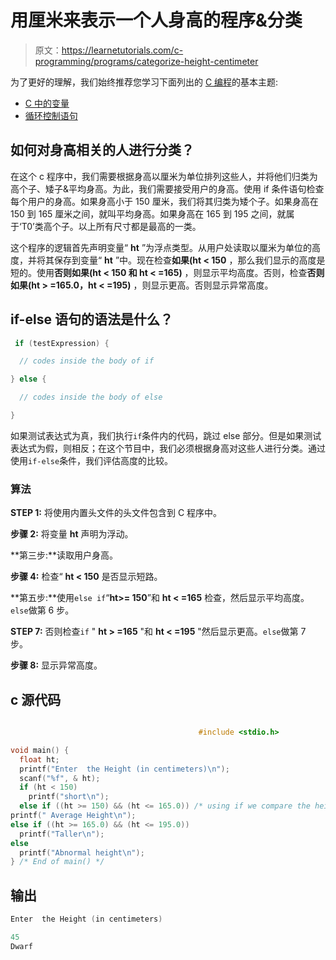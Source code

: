 # 用厘米来表示一个人身高的程序&分类

> 原文：<https://learnetutorials.com/c-programming/programs/categorize-height-centimeter>

为了更好的理解，我们始终推荐您学习下面列出的 [C 编程](../ "C programming")的基本主题:

*   [C 中的变量](../../c-programming/variables)
*   [循环控制语句](../../c-programming/loop-control-statements)

## 如何对身高相关的人进行分类？

在这个 c 程序中，我们需要根据身高以厘米为单位排列这些人，并将他们归类为高个子、矮子&平均身高。为此，我们需要接受用户的身高。使用 if 条件语句检查每个用户的身高。如果身高小于 150 厘米，我们将其归类为矮个子。如果身高在 150 到 165 厘米之间，就叫平均身高。如果身高在 165 到 195 之间，就属于‘T0’类高个子。以上所有尺寸都是最高的一类。

这个程序的逻辑首先声明变量“ **ht** ”为浮点类型。从用户处读取以厘米为单位的高度，并将其保存到变量“ **ht** ”中。现在检查**如果(ht < 150** ，那么我们显示的高度是短的。使用**否则如果(ht < 150 和 ht < =165)** ，则显示平均高度。否则，检查**否则如果(ht > =165.0，ht < =195)** ，则显示更高。否则显示异常高度。

## if-else 语句的语法是什么？

```c
 if (testExpression) {

  // codes inside the body of if

} else {

  // codes inside the body of else

} 

```

如果测试表达式为真，我们执行`if`条件内的代码，跳过 else 部分。但是如果测试表达式为假，则相反；在这个节目中，我们必须根据身高对这些人进行分类。通过使用`if-else`条件，我们评估高度的比较。

### 算法

**STEP 1:** 将使用内置头文件的头文件包含到 C 程序中。

**步骤 2:** 将变量 **ht** 声明为浮动。

**第三步:**读取用户身高。

**步骤 4:** 检查“ **ht < 150** 是否显示短路。

**第五步:**使用`else if`“**ht>= 150**”和 **ht < =165** 检查，然后显示平均高度。`else`做第 6 步。

**STEP 7:** 否则检查`if` " **ht > =165** "和 **ht < =195** "然后显示更高。`else`做第 7 步。

**步骤 8:** 显示异常高度。

## c 源代码

```c

                                          #include <stdio.h>

void main() {
  float ht;
  printf("Enter  the Height (in centimeters)\n");
  scanf("%f", & ht);
  if (ht < 150)
    printf("short\n");
  else if ((ht >= 150) && (ht <= 165.0)) /* using if we compare the heights */
printf(" Average Height\n");
else if ((ht >= 165.0) && (ht <= 195.0))
  printf("Taller\n");
else
  printf("Abnormal height\n");
} /* End of main() */

```

## 输出

```c
Enter  the Height (in centimeters)

45
Dwarf
```